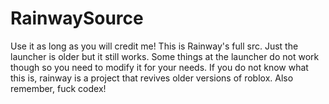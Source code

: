 # RainwaySource
Use it as long as you will credit me!
This is Rainway's full src.
Just the launcher is older but it still works. Some things at the launcher do not work though so you need to modify it for your needs. If you do not know what this is, rainway is a project that revives older versions of roblox.
Also remember, fuck codex!
